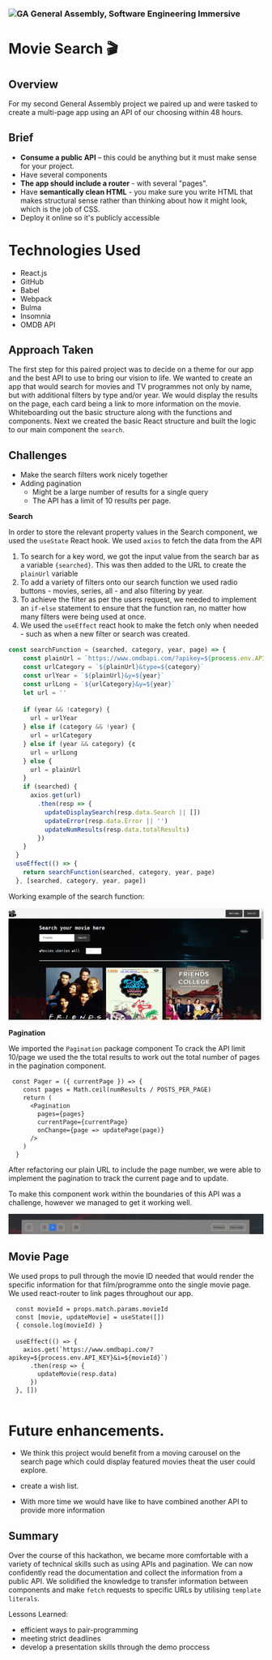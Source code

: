### ![GA](https://cloud.githubusercontent.com/assets/40461/8183776/469f976e-1432-11e5-8199-6ac91363302b.png) General Assembly, Software Engineering Immersive

# Movie Search 🎬 

## Overview
For my second General Assembly project we paired up and were tasked to create a multi-page app using an API of our choosing within 48 hours. 

## Brief 

* **Consume a public API** – this could be anything but it must make sense for your project.
* Have several components
* **The app should include a router** - with several "pages".
* Have **semantically clean HTML** - you make sure you write HTML that makes structural sense rather than thinking about how it might look, which is the job of CSS.
* Deploy it online so it's publicly accessible

# Technologies Used
 - React.js
 - GitHub
 - Babel
 - Webpack
 - Bulma
 - Insomnia
 - OMDB API

## Approach Taken 
The first step for this paired project was to decide on a theme for our app and the best API to use to bring our vision to life. 
We wanted to create an app that would search for movies and TV programmes not only by name, but with additional filters by type and/or year. We would display the results on the page, each card being a link to more information on the movie.
Whiteboarding out the basic structure along with the functions and components.
Next we created the basic React structure and built the logic to our main component the `search`. 

## Challenges 
 - Make the search filters work nicely together
 - Adding pagination
   - Might be a large number of results for a single query
   - The API has a limit of 10 results per page. 

**Search**

In order to store the relevant property values in the Search component, we used the `useState` React hook. 
We used `axios` to fetch the data from the API

1. To search for a key word, we got the input value from the search bar as a variable `{searched}`. This was then added to the URL to create the `plainUrl` variable
2. To add a variety of filters onto our search function we used radio buttons - movies, series, all - and also filtering by year. 
3. To achieve the filter as per the users request, we needed to implement an `if-else` statement to ensure that the function ran, no matter how many filters were being used at once. 
4. We used the `useEffect` react hook to make the fetch only when needed - such as when a new filter or search was created. 

```javaScript
const searchFunction = (searched, category, year, page) => {
    const plainUrl = `https://www.omdbapi.com/?apikey=${process.env.API_KEY}&s=${searched}&page=${page}`
    const urlCategory = `${plainUrl}&type=${category}`
    const urlYear = `${plainUrl}&y=${year}`
    const urlLong = `${urlCategory}&y=${year}`
    let url = ''

    if (year && !category) {
      url = urlYear
    } else if (category && !year) {
      url = urlCategory
    } else if (year && category) {¢
      url = urlLong
    } else {
      url = plainUrl
    }
    if (searched) {
      axios.get(url)
        .then(resp => {
          updateDisplaySearch(resp.data.Search || [])
          updateError(resp.data.Error || '')
          updateNumResults(resp.data.totalResults)
        })
    }
  }
  useEffect(() => {
    return searchFunction(searched, category, year, page)
  }, [searched, category, year, page])
  ```

Working example of the search function: 

![search function working](./src/images/search.jpg)
 
 


  **Pagination**

  We imported the `Pagination` package component
  To crack the API limit 10/page we used the the total results to work out the total number of pages in the pagination component.

```
 const Pager = ({ currentPage }) => {
    const pages = Math.ceil(numResults / POSTS_PER_PAGE)
    return (
      <Pagination
        pages={pages}
        currentPage={currentPage}
        onChange={page => updatePage(page)}
      />
    )
  }
```
After refactoring our plain URL to include the page number, we were able to implement the pagination to track the current page and to update. 

To make this component work within the boundaries of this API was a challenge, however we managed to get it working well. 

![pagination function working](./src/images/pagination.jpg)

## Movie Page

 We used props to pull through the movie ID needed that would render the specific information for that film/programme onto the single movie page.
 We used react-router to link pages throughout our app.

``` const Movie = (props) => {
  const movieId = props.match.params.movieId
  const [movie, updateMovie] = useState([])
  { console.log(movieId) }

  useEffect(() => {
    axios.get(`https://www.omdbapi.com/?apikey=${process.env.API_KEY}&i=${movieId}`)
      .then(resp => {
        updateMovie(resp.data)
      })
  }, []) 
  
  ```
  


# Future enhancements.
 - We think this project would benefit from a moving carousel on the search page which could display featured movies theat the user could explore.

- create a wish list. 

- With more time we would have like to have combined another API to provide more information 

## Summary

Over the course of this hackathon, we became more comfortable with a variety of technical skills such as using APIs and pagination. 
We can now confidently read the documentation and collect  the information from a public API.
We solidified the knowledge to transfer information between components and make `fetch` requests to specific URLs by utilising `template literals`. 

Lessons Learned:
  - efficient ways to pair-programming
  - meeting strict deadlines 
  - develop a presentation skills through the demo proccess
